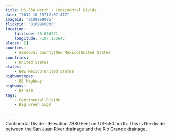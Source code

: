 ```yaml
---
title: US-550 North - Continental Divide
date: "2012-10-15T12:07:41Z"
imageid: "8109969095"
flickrid: "8109969095"
location:
    latitude: 36.076371
    longitude: -107.135645
places: []
counties:
    - Sandoval County|New Mexico|United States
countries:
    - United States
states:
    - New Mexico|United States
highwaytypes:
    - US Highway
highways:
    - US-550
tags:
    - Continental Divide
    - Big Green Sign

---
```

Continental Divide - Elevation 7380 Feet on US-550 north.  This is the divide between the San Juan River drainage and the Rio Grande drainage.